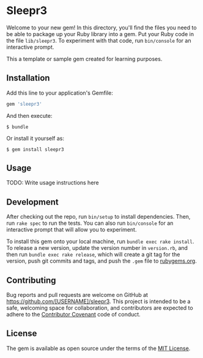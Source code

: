 # Sleepr3

Welcome to your new gem! In this directory, you'll find the files you need to be able to package up your Ruby library into a gem. Put your Ruby code in the file `lib/sleepr3`. To experiment with that code, run `bin/console` for an interactive prompt.

This a template or sample gem created for learning purposes.

## Installation

Add this line to your application's Gemfile:

```ruby
gem 'sleepr3'
```

And then execute:

    $ bundle

Or install it yourself as:

    $ gem install sleepr3

## Usage

TODO: Write usage instructions here

## Development

After checking out the repo, run `bin/setup` to install dependencies. Then, run `rake spec` to run the tests. You can also run `bin/console` for an interactive prompt that will allow you to experiment.

To install this gem onto your local machine, run `bundle exec rake install`. To release a new version, update the version number in `version.rb`, and then run `bundle exec rake release`, which will create a git tag for the version, push git commits and tags, and push the `.gem` file to [rubygems.org](https://rubygems.org).

## Contributing

Bug reports and pull requests are welcome on GitHub at https://github.com/[USERNAME]/sleepr3. This project is intended to be a safe, welcoming space for collaboration, and contributors are expected to adhere to the [Contributor Covenant](http://contributor-covenant.org) code of conduct.


## License

The gem is available as open source under the terms of the [MIT License](http://opensource.org/licenses/MIT).
